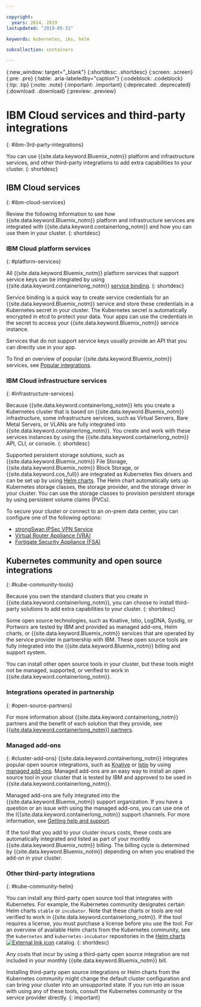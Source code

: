 ```yaml
---

copyright:
  years: 2014, 2019
lastupdated: "2019-05-31"

keywords: kubernetes, iks, helm

subcollection: containers

---
```


{:new_window: target="_blank"}
{:shortdesc: .shortdesc}
{:screen: .screen}
{:pre: .pre}
{:table: .aria-labeledby="caption"}
{:codeblock: .codeblock}
{:tip: .tip}
{:note: .note}
{:important: .important}
{:deprecated: .deprecated}
{:download: .download}
{:preview: .preview}


# IBM Cloud services and third-party integrations
{: #ibm-3rd-party-integrations}

You can use {{site.data.keyword.Bluemix_notm}} platform and infrastructure services, and other third-party integrations to add extra capabilities to your cluster. 
{: shortdesc}

## IBM Cloud services
{: #ibm-cloud-services}

Review the following information to see how {{site.data.keyword.Bluemix_notm}} platform and infrastructure services are integrated with {{site.data.keyword.containerlong_notm}} and how you can use them in your cluster. 
{: shortdesc}

### IBM Cloud platform services
{: #platform-services}

All {{site.data.keyword.Bluemix_notm}} platform services that support service keys can be integrated by using {{site.data.keyword.containerlong_notm}} [service binding](/docs/containers?topic=containers-service-binding). 
{: shortdesc}

Service binding is a quick way to create service credentials for an {{site.data.keyword.Bluemix_notm}} service and store these credentials in a Kubernetes secret in your cluster. The Kubernetes secret is automatically encrypted in etcd to protect your data. Your apps can use the credentials in the secret to access your {{site.data.keyword.Bluemix_notm}} service instance. 

Services that do not support service keys usually provide an API that you can directly use in your app. 

To find an overview of popular {{site.data.keyword.Bluemix_notm}} services, see [Popular integrations](/docs/containers?topic=containers-supported_integrations#popular_services).

### IBM Cloud infrastructure services
{: #infrastructure-services}

Because {{site.data.keyword.containerlong_notm}} lets you create a Kubernetes cluster that is based on {{site.data.keyword.Bluemix_notm}} infrastructure, some infrastructure services, such as Virtual Servers, Bare Metal Servers, or VLANs are fully integrated into {{site.data.keyword.containerlong_notm}}. You create and work with these services instances by using the {{site.data.keyword.containerlong_notm}} API, CLI, or console. 
{: shortdesc}

Supported persistent storage solutions, such as {{site.data.keyword.Bluemix_notm}} File Storage, {{site.data.keyword.Bluemix_notm}} Block Storage, or {{site.data.keyword.cos_full}} are integrated as Kubernetes flex drivers and can be set up by using [Helm charts](/docs/containers?topic=containers-helm). The Helm chart automatically sets up Kubernetes storage classes, the storage provider, and the storage driver in your cluster. You can use the storage classes to provision persistent storage by using persistent volume claims (PVCs). 

To secure your cluster or connect to an on-prem data center, you can configure one of the following options: 
- [strongSwan IPSec VPN Service](/docs/containers?topic=containers-vpn#vpn-setup)
- [Virtual Router Appliance (VRA)](/docs/containers?topic=containers-vpn#vyatta)
- [Fortigate Security Appliance (FSA)](/docs/services/vmwaresolutions/services?topic=vmware-solutions-fsa_considerations) 

## Kubernetes community and open source integrations
{: #kube-community-tools}

Because you own the standard clusters that you create in {{site.data.keyword.containerlong_notm}}, you can choose to install third-party solutions to add extra capabilities to your cluster.
{: shortdesc}

Some open source technologies, such as Knative, Istio, LogDNA, Sysdig, or Portworx are tested by IBM and provided as managed add-ons, Helm charts, or {{site.data.keyword.Bluemix_notm}} services that are operated by the service provider in partnership with IBM. These open source tools are fully integrated into the {{site.data.keyword.Bluemix_notm}} billing and support system. 

You can install other open source tools in your cluster, but these tools might not be managed, supported, or verified to work in {{site.data.keyword.containerlong_notm}}. 

### Integrations operated in partnership
{: #open-source-partners}

For more information about {{site.data.keyword.containerlong_notm}} partners and the benefit of each solution that they provide, see [{{site.data.keyword.containerlong_notm}} partners](/docs/containers?topic=containers-service-partners). 

### Managed add-ons
{: #cluster-add-ons}
{{site.data.keyword.containerlong_notm}} integrates popular open source integrations, such as [Knative](/docs/containers?topic=containers-serverless-apps-knative) or [Istio](/docs/containers?topic=containers-istio) by using [managed add-ons](/docs/containers?topic=containers-managed-addons). Managed add-ons are an easy way to install an open source tool in your cluster that is tested by IBM and approved to be used in {{site.data.keyword.containerlong_notm}}.

Managed add-ons are fully integrated into the {{site.data.keyword.Bluemix_notm}} support organization. If you have a question or an issue with using the managed add-ons, you can use one of the I{{site.data.keyword.containerlong_notm}} support channels. For more information, see [Getting help and support](/docs/containers?topic=containers-cs_troubleshoot_clusters#clusters_getting_help).

If the tool that you add to your cluster incurs costs, these costs are automatically integrated and listed as part of your monthly {{site.data.keyword.Bluemix_notm}} billing. The billing cycle is determined by {{site.data.keyword.Bluemix_notm}} depending on when you enabled the add-on in your cluster.

### Other third-party integrations
{: #kube-community-helm}

You can install any third-party open source tool that integrates with Kubernetes. For example, the Kubernetes community designates certain Helm charts `stable` or `incubator`. Note that these charts or tools are not verified to work in {{site.data.keyword.containerlong_notm}}. If the tool requires a license, you must purchase a license before you use the tool. For an overview of available Helm charts from the Kubernetes community, see the `kubernetes` and `kubernetes-incubator` repositories in the [Helm charts ![External link icon](../icons/launch-glyph.svg "External link icon")](https://cloud.ibm.com/kubernetes/solutions/helm-charts) catalog. 
{: shortdesc}

Any costs that incur by using a third-party open source integration are not included in your monthly {{site.data.keyword.Bluemix_notm}} bill. 

Installing third-party open source integrations or Helm charts from the Kubernetes community might change the default cluster configuration and can bring your cluster into an unsupported state. If you run into an issue with using any of these tools, consult the Kubernetes community or the service provider directly. 
{: important}

